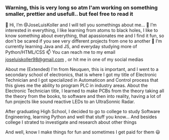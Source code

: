 ### Warning, this is very long so atm I'am working on something smaller, prettier and usefull.. but feel free to read it

👋 Hi, I’m @JoseLuisKoller and I will tell you somethings about me...
👀 I’m interested in everything, I like learning from atoms to black holes, I like to know something about everything, that apassionates me and I find it fun, so don't be scared if you see very different projects from one to another
🌱 I’m currently learning Java and JS, and everyday studying more of Python/HTML/CSS
📫 You can reach me to my email joseluiskoller98@gmail.com , or hit me in one of my social medias

About me (Extended)
I'm from Neuquen, this is important, and I went to a secondary school of electronics, that is where I got my title of Electronic Technician and I got specialized in Automaticon and Control process 
that this gives me the ability to program PLC in industry areas. About the Electronic Technician title, I learned to make PCBs from the theory taking all the theory from the books, to software and then
into reality, having a lot of fun projects like sound reactive LEDs to an UltraSonnic Radar.

After graduating High School, I decided to go to college to study Software Engineering, learning Python and well that stuff you know... And besides college I strated to investigate and research about other things

And well, know I make things for fun and sometimes I get paid for them 😃
